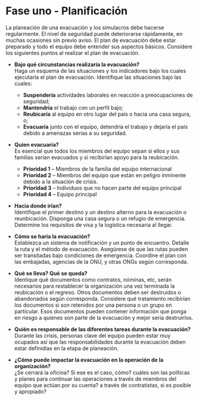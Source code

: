 [Title]: # (Fase uno - Planificación)
[Order]: # (0)

# Fase uno - Planificación

La planeación de una evacuación y los simulacros debe hacerse regularmente. El nivel de seguridad puede deteriorarse rápidamente, en muchas ocasiones sin previo aviso. El plan de evacuación debe estar preparado y todo el equipo debe entender sus aspectos básicos. Considere los siguientes puntos al realizar el plan de evacuación.

*   **Bajo qué circunstancias realizaría la evacuación?**  
Haga un esquema de las situaciones y los indicadores bajo los cuales ejecutaría el plan de evacuación. Identifique las situaciones bajo las cuales:
    *   **Suspendería** actividades laborales en reacción a preocupaciones de seguridad;
    *   **Mantendría** el trabajo con un perfil bajo;
    *   **Reubicaría** al equipo en otro lugar del país o hacia una casa segura, o;
    *   **Evacuaría** junto con el equipo, detendría el trabajo y dejaría el país debido a amenazas serias a su seguridad.
    
*   **Quien evacuaría?**  
Es esencial que todos los miembros del equipo sepan si ellos y sus familias serían evacuados y si recibirían apoyo para la reubicación.
    *   **Prioridad 1** – Miembros de la familia del equipo internacional
    *   **Prioridad 2** – Miembros del equipo que están en peligro inminente debido a la situación de crisis.
    *   **Prioridad 3** – Individuos que no hacen parte del equipo principal
    *   **Prioridad 4** – Equipo principal
    
*   **Hacia donde irían?**  
Identifique el primer destino y un destino alterno para la evacuación o reunbicación. Disponga una casa segura o un refugio de emergencia. Determine los requisitos de visa y la logística necesaria al llegar.

*   **Cómo se haría la evacuación?**  
Establezca un sistema de notificación y un punto de encuentro. Detalle la ruta y el método de evacuación. Asegúrese de que las rutas pueden ser transitadas bajo condiciones de emergencia. Coordine el plan con las embajadas, agencias de la ONU, y otras ONGs según corresponda.

*   **Qué se lleva? Qué se queda?**  
Identique qué documentos como contratos, nóminas, etc, serán necesarios para restablecer la organización una vez terminada la reubicación o el regreso. Otros documentos deben ser destruidos o abandonados según corresponda. Considere qué tratamiento recibirían los documentos si son retenidos por una persona o un grupo en particular. Esos documentos pueden contener información que ponga en riesgo a quienes son parte de la evacuación y mejor sería destruirlos.

*   **Quién es responsable de las diferentes tareas durante la evacuación?**  
Durante las crisis, personas clave del equipo pueden estar muy ocupados así que las responsabilidades durante la evacuación deben estar definidias en la etapa de planeación.

*   **¿Cómo puede impactar la evacuación en la operación de la organización?**  
¿Se cerrará la oficina? Si ese es el caso, cómo? cuáles son las políticas y planes para continuar las operaciones a través de miembros del equipo que actúan por su cuenta? a través de contratistas, si es posible y apropiado?
